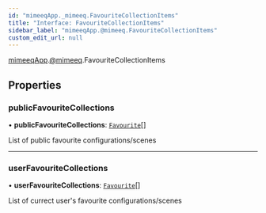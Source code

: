```yaml
---
id: "mimeeqApp._mimeeq.FavouriteCollectionItems"
title: "Interface: FavouriteCollectionItems"
sidebar_label: "mimeeqApp.@mimeeq.FavouriteCollectionItems"
custom_edit_url: null
---
```


[mimeeqApp](../modules/mimeeqApp.md).[@mimeeq](../namespaces/mimeeqApp._mimeeq.md).FavouriteCollectionItems

## Properties

### publicFavouriteCollections

• **publicFavouriteCollections**: [`Favourite`](mimeeqApp._mimeeq.Favourite.md)[]

List of public favourite configurations/scenes

___

### userFavouriteCollections

• **userFavouriteCollections**: [`Favourite`](mimeeqApp._mimeeq.Favourite.md)[]

List of currect user's favourite configurations/scenes
